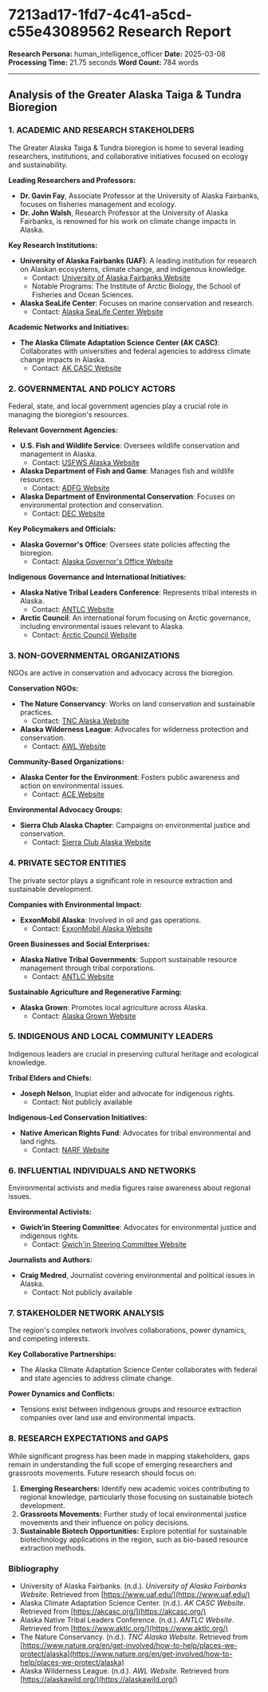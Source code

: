 # 7213ad17-1fd7-4c41-a5cd-c55e43089562 Research Report

**Research Persona:** human_intelligence_officer
**Date:** 2025-03-08
**Processing Time:** 21.75 seconds
**Word Count:** 784 words

---

## Analysis of the Greater Alaska Taiga & Tundra Bioregion

### 1. ACADEMIC AND RESEARCH STAKEHOLDERS

The Greater Alaska Taiga & Tundra bioregion is home to several leading researchers, institutions, and collaborative initiatives focused on ecology and sustainability.

**Leading Researchers and Professors:**
- **Dr. Gavin Fay**, Associate Professor at the University of Alaska Fairbanks, focuses on fisheries management and ecology.
- **Dr. John Walsh**, Research Professor at the University of Alaska Fairbanks, is renowned for his work on climate change impacts in Alaska.

**Key Research Institutions:**
- **University of Alaska Fairbanks (UAF)**: A leading institution for research on Alaskan ecosystems, climate change, and indigenous knowledge.
  - Contact: [University of Alaska Fairbanks Website](https://www.uaf.edu/)
  - Notable Programs: The Institute of Arctic Biology, the School of Fisheries and Ocean Sciences.
- **Alaska SeaLife Center**: Focuses on marine conservation and research.
  - Contact: [Alaska SeaLife Center Website](https://www.alaskasealife.org/)

**Academic Networks and Initiatives:**
- **The Alaska Climate Adaptation Science Center (AK CASC)**: Collaborates with universities and federal agencies to address climate change impacts in Alaska.
  - Contact: [AK CASC Website](https://akcasc.org/)

### 2. GOVERNMENTAL AND POLICY ACTORS

Federal, state, and local government agencies play a crucial role in managing the bioregion's resources.

**Relevant Government Agencies:**
- **U.S. Fish and Wildlife Service**: Oversees wildlife conservation and management in Alaska.
  - Contact: [USFWS Alaska Website](https://www.fws.gov/alaska/)
- **Alaska Department of Fish and Game**: Manages fish and wildlife resources.
  - Contact: [ADFG Website](https://www.adfg.alaska.gov/)
- **Alaska Department of Environmental Conservation**: Focuses on environmental protection and conservation.
  - Contact: [DEC Website](https://dec.alaska.gov/)

**Key Policymakers and Officials:**
- **Alaska Governor's Office**: Oversees state policies affecting the bioregion.
  - Contact: [Alaska Governor's Office Website](https://gov.alaska.gov/)
  
**Indigenous Governance and International Initiatives:**
- **Alaska Native Tribal Leaders Conference**: Represents tribal interests in Alaska.
  - Contact: [ANTLC Website](https://www.aktlc.org/)
- **Arctic Council**: An international forum focusing on Arctic governance, including environmental issues relevant to Alaska.
  - Contact: [Arctic Council Website](https://www.arctic-council.org/)

### 3. NON-GOVERNMENTAL ORGANIZATIONS

NGOs are active in conservation and advocacy across the bioregion.

**Conservation NGOs:**
- **The Nature Conservancy**: Works on land conservation and sustainable practices.
  - Contact: [TNC Alaska Website](https://www.nature.org/en/get-involved/how-to-help/places-we-protect/alaska)
- **Alaska Wilderness League**: Advocates for wilderness protection and conservation.
  - Contact: [AWL Website](https://alaskawild.org/)

**Community-Based Organizations:**
- **Alaska Center for the Environment**: Fosters public awareness and action on environmental issues.
  - Contact: [ACE Website](https://www.akcenter.org/)

**Environmental Advocacy Groups:**
- **Sierra Club Alaska Chapter**: Campaigns on environmental justice and conservation.
  - Contact: [Sierra Club Alaska Website](https://www.sierraclub.org/alaska)

### 4. PRIVATE SECTOR ENTITIES

The private sector plays a significant role in resource extraction and sustainable development.

**Companies with Environmental Impact:**
- **ExxonMobil Alaska**: Involved in oil and gas operations.
  - Contact: [ExxonMobil Alaska Website](https://corporate.exxonmobil.com/operations/locations/alaska)
  
**Green Businesses and Social Enterprises:**
- **Alaska Native Tribal Governments**: Support sustainable resource management through tribal corporations.
  - Contact: [ANTLC Website](https://www.aktlc.org/)

**Sustainable Agriculture and Regenerative Farming:**
- **Alaska Grown**: Promotes local agriculture across Alaska.
  - Contact: [Alaska Grown Website](https://www.alaskagrown.org/)

### 5. INDIGENOUS AND LOCAL COMMUNITY LEADERS

Indigenous leaders are crucial in preserving cultural heritage and ecological knowledge.

**Tribal Elders and Chiefs:**
- **Joseph Nelson**, Inupiat elder and advocate for indigenous rights.
  - Contact: Not publicly available

**Indigenous-Led Conservation Initiatives:**
- **Native American Rights Fund**: Advocates for tribal environmental and land rights.
  - Contact: [NARF Website](https://www.narf.org/)

### 6. INFLUENTIAL INDIVIDUALS AND NETWORKS

Environmental activists and media figures raise awareness about regional issues.

**Environmental Activists:**
- **Gwich’in Steering Committee**: Advocates for environmental justice and indigenous rights.
  - Contact: [Gwich'in Steering Committee Website](https://www.gwichinsteeringcommittee.org/)

**Journalists and Authors:**
- **Craig Medred**, Journalist covering environmental and political issues in Alaska.
  - Contact: Not publicly available

### 7. STAKEHOLDER NETWORK ANALYSIS

The region's complex network involves collaborations, power dynamics, and competing interests.

**Key Collaborative Partnerships:**
- The Alaska Climate Adaptation Science Center collaborates with federal and state agencies to address climate change.

**Power Dynamics and Conflicts:**
- Tensions exist between indigenous groups and resource extraction companies over land use and environmental impacts.

### 8. RESEARCH EXPECTATIONS and GAPS

While significant progress has been made in mapping stakeholders, gaps remain in understanding the full scope of emerging researchers and grassroots movements. Future research should focus on:

1. **Emerging Researchers:** Identify new academic voices contributing to regional knowledge, particularly those focusing on sustainable biotech development.
2. **Grassroots Movements:** Further study of local environmental justice movements and their influence on policy decisions.
3. **Sustainable Biotech Opportunities:** Explore potential for sustainable biotechnology applications in the region, such as bio-based resource extraction methods.

### Bibliography

- University of Alaska Fairbanks. (n.d.). *University of Alaska Fairbanks Website*. Retrieved from [https://www.uaf.edu/](https://www.uaf.edu/)
- Alaska Climate Adaptation Science Center. (n.d.). *AK CASC Website*. Retrieved from [https://akcasc.org/](https://akcasc.org/)
- Alaska Native Tribal Leaders Conference. (n.d.). *ANTLC Website*. Retrieved from [https://www.aktlc.org/](https://www.aktlc.org/)
- The Nature Conservancy. (n.d.). *TNC Alaska Website*. Retrieved from [https://www.nature.org/en/get-involved/how-to-help/places-we-protect/alaska](https://www.nature.org/en/get-involved/how-to-help/places-we-protect/alaska)
- Alaska Wilderness League. (n.d.). *AWL Website*. Retrieved from [https://alaskawild.org/](https://alaskawild.org/)